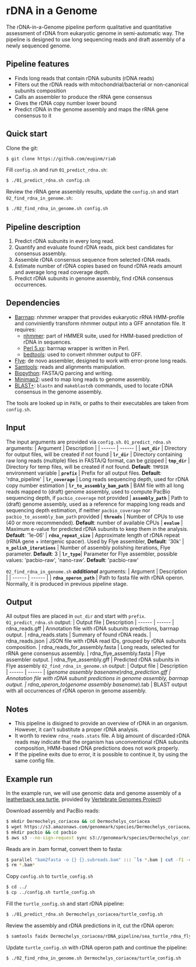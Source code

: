 # rDNA in a Genome

The rDNA-in-a-Genome pipeline perform qualitative and quantitative assessment of rDNA from eukaryotic genome in semi-automatic way. The pipeline is designed to use long sequencing reads and draft assembly of a newly sequenced genome.

## Pipeline features
- Finds long reads that contain rDNA subunits (rDNA reads)
- Filters out the rDNA reads with mitochondrial/bacterial or non-canonical subunits composition
- Calls an assembler to produce the rRNA gene consensus
- Gives the rDNA copy number lower bound
- Predict rDNA in the genome assembly and maps the rRNA gene consensus to it

## Quick start
Clone the git:
```sh
$ git clone https://github.com/euginm/riab
```
Fill `config.sh` and run `01_predict_rdna.sh`:
```sh
$ ./01_predict_rdna.sh config.sh
```
Review the rRNA gene assembly results, update the `config.sh` and start `02_find_rdna_in_genome.sh`:
```sh
$ ./02_find_rdna_in_genome.sh config.sh
```
## Pipeline description

1. Predict rDNA subunits in every long read.
2. Quantify and evaluate found rDNA reads, pick best candidates for consensus assembly.
3. Assemble rDNA consensus sequence from selected rDNA reads.
4. Estimate number of rDNA copies based on found rDNA reads amount and average long read coverage depth.
5. Predict rDNA subunits in genome assembly, find rDNA consensus occurrences.

## Dependencies
* [Barrnap][barrnap]: nhmmer wrapper that provides eukaryotic rRNA HMM-profile and conviniently transform nhmmer output into a GFF annotation file. It requires:
    * [nhmmer][nhmmer]: part of HMMER suite, used for HMM-based prediction of rDNA in sequences.
    * [Perl 5.xx][perl 5.xx]: barrnap wrapper is written in Perl.
    * [bedtools][bedtools]: used to convert nhmmer output to GFF.
* [Flye][flye]: de novo assembler, designed to work with error-prone long reads. 
* [Samtools][samtools]: reads and alignments manipulation.
* [Biopython][biopython]: FASTA/Q parcing and writing.
* [Minimap2][minimap2]: used to map long reads to genome assembly.
* [BLAST+][BLAST+]: `blastn` and `makeblastdb` commands, used to locate rDNA consensus in the genome assembly.


The tools are looked up in `PATH`, or paths to their executables are taken from `config.sh`.
## Input
The input arguments are provided via `config.sh`.
`01_predict_rdna.sh` arguments:
| Argument | Description |
| ------ | ------ |
| **`out_dir`** | Directory for output files, will be created if not found
| **`lr_dir`** | Directory containing raw long reads (multiple) files in FASTA/Q format, can be gzipped
| **`tmp_dir`** | Directory for temp files, will be created if not found. **Default**: `TMPDIR` environment variable
| **`prefix`** | Prefix for all output files. **Default**: 'rdna_pipeline'
| **`lr_coverage`** | Long reads sequencing depth, used for rDNA copy number estimation
| **`lr_to_assembly_bam_path`** | BAM file with all long reads mapped to (draft) genome assembly, used to compute PacBio sequencing depth, if `pacbio_coverage` not provided
| **`assembly_path`** | Path to (draft) genome assembly, used as a reference for mapping long reads and sequencing depth estimation, if neither `pacbio_coverage` nor `pacbio_to_assembly_bam_path` provided
| **`threads`** | Number of CPUs to use (40 or more recommended). **Default**: number of available CPUs
| **`evalue`** | Maximum e-value for predicted rDNA subunits to keep them in the analysis. **Default**: '1e-06'
| **`rdna_repeat_size`** | Approximate length of rDNA repeat (rRNA gene + intergenic spacer). Used by Flye assembler,  **Default**: '30k'
| **`n_polish_iterations`** | Number of assembly polishing iterations, Flye parameter. **Default**: 3
| **`lr_type`**| Parameter for Flye assembler, possible values: 'pacbio-raw', 'nano-raw'. **Default**: 'pacbio-raw'

`02_find_rdna_in_genome.sh` ***additional*** arguments:
| Argument | Description |
| ------ | ------ |
| **`rdna_operon_path`** | Path to fasta file with rDNA operon. Normally, it is produced in previous pipeline stage.

## Output
All output files are placed in `out_dir` and start with `prefix`. `01_predict_rdna.sh` output:
| Output file | Description
| ------ | ------
| rdna_reads.gff | Annotation file with rDNA subunits predictions, barrnap output.
| rdna_reads.stats | Summary of found rDNA reads.
| rdna_reads.json | JSON file with rDNA read IDs, grouped by rDNA subunits composition.
| rdna_reads_for_assembly.fasta | Long reads, selected for rRNA gene consensus assembly.
| rdna_flye_assembly.fasta | Flye assembler output.
| rdna_flye_assembly.gff | Predicted rDNA subunits in Flye assembly
`02_find_rdna_in_genome.sh` output:
| Output file | Description
| ------ | ------
| (*genome assembly basename*)_rdna_prediction.gff | Annotation file with rDNA subunit predictions in genome assembly, barrnap output.
| rdna_operon_to_(*genome assembly basename*).tab | BLAST output with all occurrences of rDNA operon in genome assembly.
## Notes
* This pipeline is disigned to provide an overview of rDNA in an organism. However, it can't substitute a proper rDNA analysis.
* It worth to review `rdna_reads.stats` file. A big amount of discarded rDNA reads may indicate that the organism has unconventional rDNA subunits composition, HMM-based rDNA predictions does not work properly.
* If the pipeline exits due to error, it is possible to continue it, by using the same config file.

## Example run
In the example run, we will use genomic data and genome assembly of a [leatherback sea turtle][vgp_turtle], provided by [Vertebrate Genomes Project][vgp]) 

Download assembly and PacBio reads:
```sh
$ mkdir Dermochelys_coriacea && cd Dermochelys_coriacea
$ wget https://s3.amazonaws.com/genomeark/species/Dermochelys_coriacea/rDerCor1/assembly_curated/rDerCor1.pri.cur.20190930.f asta.gz && gunzip rDerCor1.pri.cur.20190930.fasta.gz
$ mkdir pacbio && cd pacbio
$ aws s3 --no-sign-request sync s3://genomeark/species/Dermochelys_coriacea/rDerCor1/genomic_data/pacbio/ . --exclude "*ccs.bam*"
```
Reads are in .bam format, convert them to fasta:
```sh
$ parallel "bam2fasta -o {} {}.subreads.bam" ::: `ls *.bam | cut -f1 -d.`
$ rm *.bam*
```
Copy `config.sh` to `turtle_config.sh`
```sh
$ cd ../
$ cp ../config.sh turtle_config.sh
```
Fill the `turtle_config.sh` and start rDNA pipeline:
```sh
$ ./01_predict_rdna.sh Dermochelys_coriacea/turtle_config.sh
```
Review the assembly and rDNA predictions in it, cut the rDNA operon:
```sh
$ samtools faidx Dermochelys_coriacea/rDNA_pipeline/sea_turtle_rdna_flye_assembly.fasta contig_1:69100-77700 > Dermochelys_coriacea/rDNA_pipeline/sea_turtle_rdna_operon_from_flye_assembly.fasta
```
Update `turtle_config.sh` with rDNA operon path and continue the pipeline:
```sh
$ ./02_find_rdna_in_genome.sh Dermochelys_coriacea/turtle_config.sh
```

[python]: <https://www.python.org/downloads>
[perl 5.XX]: <https://www.perl.org/get.html>
[barrnap]: <https://github.com/tseemann/barrnap>
[samtools]: <https://github.com/samtools/samtools>
[minimap2]: <https://github.com/lh3/minimap2>
[bedtools]: <https://github.com/arq5x/bedtools2/releases>
[nhmmer]: <http://hmmer.org/>
[flye]: <https://github.com/fenderglass/Flye>
[BLAST+]: <ftp://ftp.ncbi.nlm.nih.gov/blast/executables/blast+/LATEST>
[biopython]: <https://biopython.org/wiki/Download>
[vgp_turtle]: <https://vgp.github.io/genomeark/Dermochelys_coriacea>
[vgp]: <https://vertebrategenomesproject.org>